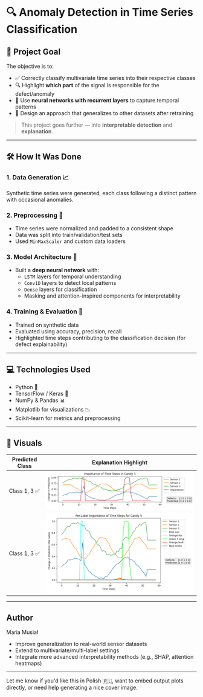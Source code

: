 # 🔍 Anomaly Detection in Time Series Classification


## 🎯 Project Goal

The objective is to:
- ✅ Correctly classify multivariate time series into their respective classes  
- 🔍 Highlight **which part** of the signal is responsible for the defect/anomaly  
- 🧠 Use **neural networks with recurrent layers** to capture temporal patterns  
- 🔁 Design an approach that generalizes to other datasets after retraining

> This project goes further — into **interpretable detection** and **explanation**.

---

## 🛠️ How It Was Done

### 1. Data Generation 📈  
Synthetic time series were generated, each class following a distinct pattern with occasional anomalies.

### 2. Preprocessing 🔧  
- Time series were normalized and padded to a consistent shape  
- Data was split into train/validation/test sets  
- Used `MinMaxScaler` and custom data loaders

### 3. Model Architecture 🧠  
- Built a **deep neural network** with:
  - `LSTM` layers for temporal understanding
  - `Conv1D` layers to detect local patterns
  - `Dense` layers for classification
  - Masking and attention-inspired components for interpretability

### 4. Training & Evaluation 🧪  
- Trained on synthetic data  
- Evaluated using accuracy, precision, recall  
- Highlighted time steps contributing to the classification decision (for defect explainability)  

---

## 💻 Technologies Used

- Python 🐍  
- TensorFlow / Keras 🔁  
- NumPy & Pandas 📊  
- Matplotlib for visualizations 📉  
- Scikit-learn for metrics and preprocessing  

---

## 📸 Visuals

| Predicted Class | Explanation Highlight |
|-----------------|------------------------|
| Class 1, 3 ✅ | ![highlight](https://github.com/Bialkasss/DeepLearning/blob/f406c348536a8532d494b38c018b9fe21415d1ea/RNN/Candies/Screenshot_1.png) |
| Class 1, 3 ✅ | ![highlight](https://github.com/Bialkasss/DeepLearning/blob/f406c348536a8532d494b38c018b9fe21415d1ea/RNN/Candies/anomalies.png) |

---

## Author
Maria Musiał

- Improve generalization to real-world sensor datasets  
- Extend to multivariate/multi-label settings  
- Integrate more advanced interpretability methods (e.g., SHAP, attention heatmaps)  

---

Let me know if you'd like this in Polish 🇵🇱, want to embed output plots directly, or need help generating a nice cover image.
